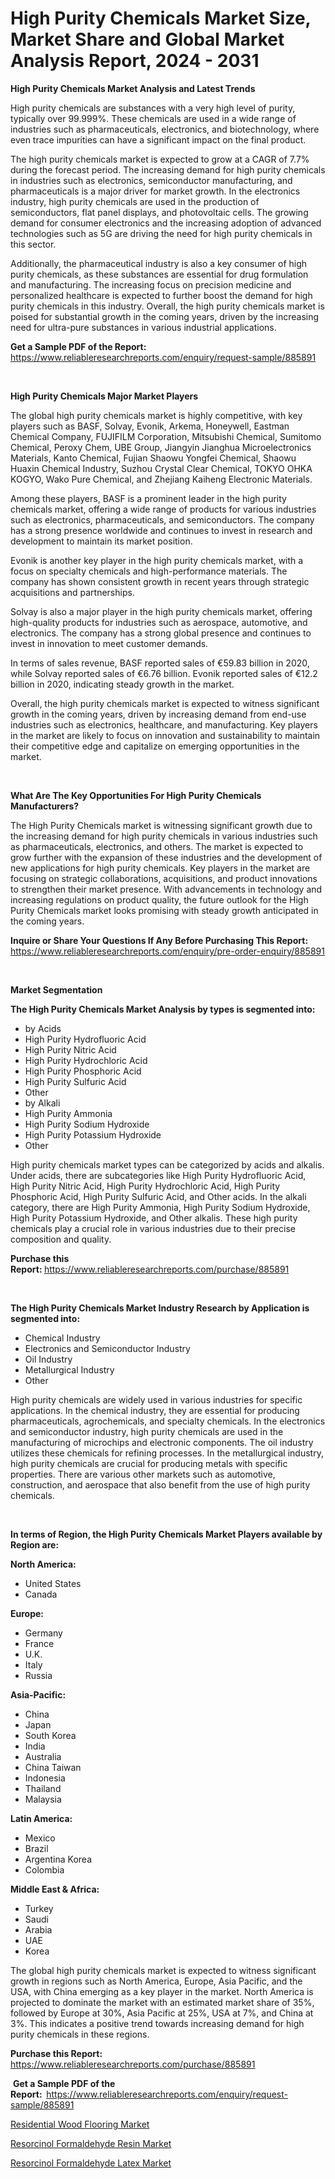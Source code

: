 <p><h1>High Purity Chemicals Market Size, Market Share and Global Market Analysis Report, 2024 - 2031</h1></p><p><strong>High Purity Chemicals Market Analysis and Latest Trends</strong></p>
<p><p>High purity chemicals are substances with a very high level of purity, typically over 99.999%. These chemicals are used in a wide range of industries such as pharmaceuticals, electronics, and biotechnology, where even trace impurities can have a significant impact on the final product. </p><p>The high purity chemicals market is expected to grow at a CAGR of 7.7% during the forecast period. The increasing demand for high purity chemicals in industries such as electronics, semiconductor manufacturing, and pharmaceuticals is a major driver for market growth. In the electronics industry, high purity chemicals are used in the production of semiconductors, flat panel displays, and photovoltaic cells. The growing demand for consumer electronics and the increasing adoption of advanced technologies such as 5G are driving the need for high purity chemicals in this sector.</p><p>Additionally, the pharmaceutical industry is also a key consumer of high purity chemicals, as these substances are essential for drug formulation and manufacturing. The increasing focus on precision medicine and personalized healthcare is expected to further boost the demand for high purity chemicals in this industry. Overall, the high purity chemicals market is poised for substantial growth in the coming years, driven by the increasing need for ultra-pure substances in various industrial applications.</p></p>
<p><strong>Get a Sample PDF of the Report:&nbsp;</strong> <a href="https://www.reliableresearchreports.com/enquiry/request-sample/885891">https://www.reliableresearchreports.com/enquiry/request-sample/885891</a></p>
<p>&nbsp;</p>
<p><strong>High Purity Chemicals Major Market Players</strong></p>
<p><p>The global high purity chemicals market is highly competitive, with key players such as BASF, Solvay, Evonik, Arkema, Honeywell, Eastman Chemical Company, FUJIFILM Corporation, Mitsubishi Chemical, Sumitomo Chemical, Peroxy Chem, UBE Group, Jiangyin Jianghua Microelectronics Materials, Kanto Chemical, Fujian Shaowu Yongfei Chemical, Shaowu Huaxin Chemical Industry, Suzhou Crystal Clear Chemical, TOKYO OHKA KOGYO, Wako Pure Chemical, and Zhejiang Kaiheng Electronic Materials.</p><p>Among these players, BASF is a prominent leader in the high purity chemicals market, offering a wide range of products for various industries such as electronics, pharmaceuticals, and semiconductors. The company has a strong presence worldwide and continues to invest in research and development to maintain its market position.</p><p>Evonik is another key player in the high purity chemicals market, with a focus on specialty chemicals and high-performance materials. The company has shown consistent growth in recent years through strategic acquisitions and partnerships.</p><p>Solvay is also a major player in the high purity chemicals market, offering high-quality products for industries such as aerospace, automotive, and electronics. The company has a strong global presence and continues to invest in innovation to meet customer demands.</p><p>In terms of sales revenue, BASF reported sales of €59.83 billion in 2020, while Solvay reported sales of €6.76 billion. Evonik reported sales of €12.2 billion in 2020, indicating steady growth in the market.</p><p>Overall, the high purity chemicals market is expected to witness significant growth in the coming years, driven by increasing demand from end-use industries such as electronics, healthcare, and manufacturing. Key players in the market are likely to focus on innovation and sustainability to maintain their competitive edge and capitalize on emerging opportunities in the market.</p></p>
<p>&nbsp;</p>
<p><strong>What Are The Key Opportunities For High Purity Chemicals Manufacturers?</strong></p>
<p><p>The High Purity Chemicals market is witnessing significant growth due to the increasing demand for high purity chemicals in various industries such as pharmaceuticals, electronics, and others. The market is expected to grow further with the expansion of these industries and the development of new applications for high purity chemicals. Key players in the market are focusing on strategic collaborations, acquisitions, and product innovations to strengthen their market presence. With advancements in technology and increasing regulations on product quality, the future outlook for the High Purity Chemicals market looks promising with steady growth anticipated in the coming years.</p></p>
<p><strong>Inquire or Share Your Questions If Any Before Purchasing This Report:</strong> <a href="https://www.reliableresearchreports.com/enquiry/pre-order-enquiry/885891">https://www.reliableresearchreports.com/enquiry/pre-order-enquiry/885891</a></p>
<p>&nbsp;</p>
<p><strong>Market Segmentation</strong></p>
<p><strong>The High Purity Chemicals Market Analysis by types is segmented into:</strong></p>
<p><ul><li>by Acids</li><li>High Purity Hydrofluoric Acid</li><li>High Purity Nitric Acid</li><li>High Purity Hydrochloric Acid</li><li>High Purity Phosphoric Acid</li><li>High Purity Sulfuric Acid</li><li>Other</li><li>by Alkali</li><li>High Purity Ammonia</li><li>High Purity Sodium Hydroxide</li><li>High Purity Potassium Hydroxide</li><li>Other</li></ul></p>
<p><p>High purity chemicals market types can be categorized by acids and alkalis. Under acids, there are subcategories like High Purity Hydrofluoric Acid, High Purity Nitric Acid, High Purity Hydrochloric Acid, High Purity Phosphoric Acid, High Purity Sulfuric Acid, and Other acids. In the alkali category, there are High Purity Ammonia, High Purity Sodium Hydroxide, High Purity Potassium Hydroxide, and Other alkalis. These high purity chemicals play a crucial role in various industries due to their precise composition and quality.</p></p>
<p><strong>Purchase this Report:&nbsp;</strong><a href="https://www.reliableresearchreports.com/purchase/885891">https://www.reliableresearchreports.com/purchase/885891</a></p>
<p>&nbsp;</p>
<p><strong>The High Purity Chemicals Market Industry Research by Application is segmented into:</strong></p>
<p><ul><li>Chemical Industry</li><li>Electronics and Semiconductor Industry</li><li>Oil Industry</li><li>Metallurgical Industry</li><li>Other</li></ul></p>
<p><p>High purity chemicals are widely used in various industries for specific applications. In the chemical industry, they are essential for producing pharmaceuticals, agrochemicals, and specialty chemicals. In the electronics and semiconductor industry, high purity chemicals are used in the manufacturing of microchips and electronic components. The oil industry utilizes these chemicals for refining processes. In the metallurgical industry, high purity chemicals are crucial for producing metals with specific properties. There are various other markets such as automotive, construction, and aerospace that also benefit from the use of high purity chemicals.</p></p>
<p>&nbsp;</p>
<p><strong>In terms of Region, the High Purity Chemicals Market Players available by Region are:</strong></p>
<p>
    <p> <strong> North America: </strong>
        <ul>
            <li>United States</li>
            <li>Canada</li>
        </ul>
        </p> 
    <p> <strong> Europe: </strong>
        <ul>
            <li>Germany</li>
            <li>France</li>
            <li>U.K.</li>
            <li>Italy</li>
            <li>Russia</li>
        </ul>
        </p> 
    <p> <strong> Asia-Pacific: </strong>
        <ul>
            <li>China</li>
            <li>Japan</li>
            <li>South Korea</li>
            <li>India</li>
            <li>Australia</li>
            <li>China Taiwan</li>
            <li>Indonesia</li>
            <li>Thailand</li>
            <li>Malaysia</li>
        </ul>
        </p> 
    <p> <strong> Latin America: </strong>
        <ul>
            <li>Mexico</li>
            <li>Brazil</li>
            <li>Argentina Korea</li>
            <li>Colombia</li>
        </ul>
        </p> 
    <p> <strong> Middle East & Africa: </strong>
        <ul>
            <li>Turkey</li>
            <li>Saudi</li>
            <li>Arabia</li>
            <li>UAE</li>
            <li>Korea</li>
        </ul>
    </p>
    </p>
<p><p>The global high purity chemicals market is expected to witness significant growth in regions such as North America, Europe, Asia Pacific, and the USA, with China emerging as a key player in the market. North America is projected to dominate the market with an estimated market share of 35%, followed by Europe at 30%, Asia Pacific at 25%, USA at 7%, and China at 3%. This indicates a positive trend towards increasing demand for high purity chemicals in these regions.</p></p>
<p><strong>Purchase this Report: </strong><a href="https://www.reliableresearchreports.com/purchase/885891">https://www.reliableresearchreports.com/purchase/885891</a></p>
<p>&nbsp;<strong>Get a Sample PDF of the Report:&nbsp;&nbsp;</strong><a href="https://www.reliableresearchreports.com/enquiry/request-sample/885891">https://www.reliableresearchreports.com/enquiry/request-sample/885891</a></p>
<p><strong></strong></p>
<p><p><a href="https://github.com/peachesmcdowel1/Market-Research-Report-List-1/blob/main/residential-wood-flooring-market.md">Residential Wood Flooring Market</a></p><p><a href="https://github.com/redneck06/Market-Research-Report-List-2/blob/main/resorcinol-formaldehyde-resin-market.md">Resorcinol Formaldehyde Resin Market</a></p><p><a href="https://github.com/nicoletavirag/Market-Research-Report-List-2/blob/main/resorcinol-formaldehyde-latex-market.md">Resorcinol Formaldehyde Latex Market</a></p></p>